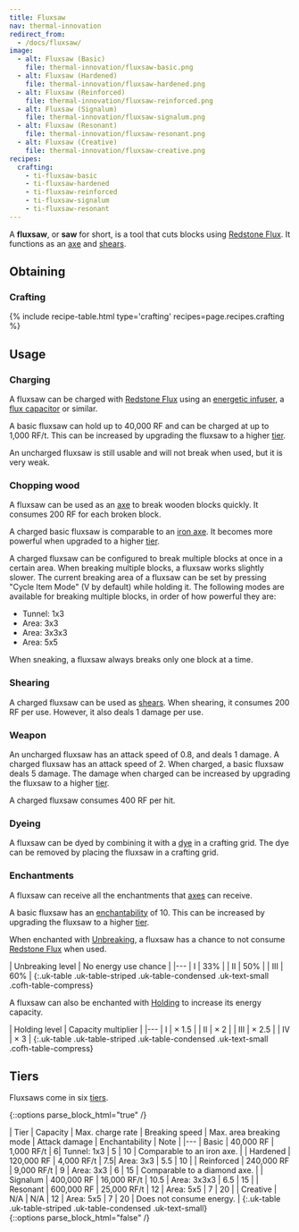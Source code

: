 ```yaml
---
title: Fluxsaw
nav: thermal-innovation
redirect_from:
  - /docs/fluxsaw/
image:
  - alt: Fluxsaw (Basic)
    file: thermal-innovation/fluxsaw-basic.png
  - alt: Fluxsaw (Hardened)
    file: thermal-innovation/fluxsaw-hardened.png
  - alt: Fluxsaw (Reinforced)
    file: thermal-innovation/fluxsaw-reinforced.png
  - alt: Fluxsaw (Signalum)
    file: thermal-innovation/fluxsaw-signalum.png
  - alt: Fluxsaw (Resonant)
    file: thermal-innovation/fluxsaw-resonant.png
  - alt: Fluxsaw (Creative)
    file: thermal-innovation/fluxsaw-creative.png
recipes:
  crafting:
    - ti-fluxsaw-basic
    - ti-fluxsaw-hardened
    - ti-fluxsaw-reinforced
    - ti-fluxsaw-signalum
    - ti-fluxsaw-resonant
---
```


A **fluxsaw**, or **saw** for short, is a tool that cuts blocks using [Redstone
Flux](/docs/redstone-flux/). It functions as an
[axe](https://minecraft.gamepedia.com/Axe) and
[shears](https://minecraft.gamepedia.com/Shears).


Obtaining
---------

### Crafting
{% include recipe-table.html type='crafting' recipes=page.recipes.crafting %}


Usage
-----

### Charging
A fluxsaw can be charged with [Redstone Flux](/docs/redstone-flux/) using an
[energetic infuser](/docs/thermal-expansion/energetic-infuser/), a [flux
capacitor](/docs/thermal-expansion/flux-capacitor/) or similar.

A basic fluxsaw can hold up to 40,000 RF and can be charged at up to 1,000 RF/t.
This can be increased by upgrading the fluxsaw to a higher [tier](#tiers).

An uncharged fluxsaw is still usable and will not break when used, but it is
very weak.

### Chopping wood
A fluxsaw can be used as an [axe](https://minecraft.gamepedia.com/Axe) to break
wooden blocks quickly. It consumes 200 RF for each broken block.

A charged basic fluxsaw is comparable to an [iron
axe](https://minecraft.gamepedia.com/Iron_Axe). It becomes more powerful when
upgraded to a higher [tier](#tiers).

A charged fluxsaw can be configured to break multiple blocks at once in a
certain area. When breaking multiple blocks, a fluxsaw works slightly slower.
The current breaking area of a fluxsaw can be set by pressing "Cycle Item Mode"
(V by default) while holding it. The following modes are available for breaking
multiple blocks, in order of how powerful they are:

* Tunnel: 1x3
* Area: 3x3
* Area: 3x3x3
* Area: 5x5

When sneaking, a fluxsaw always breaks only one block at a time.

### Shearing
A charged fluxsaw can be used as
[shears](https://minecraft.gamepedia.com/Shears). When shearing, it consumes 200
RF per use. However, it also deals 1 damage per use.

### Weapon
An uncharged fluxsaw has an attack speed of 0.8, and deals 1 damage. A charged
fluxsaw has an attack speed of 2. When charged, a basic fluxsaw deals 5 damage.
The damage when charged can be increased by upgrading the fluxsaw to a higher
[tier](#tiers).

A charged fluxsaw consumes 400 RF per hit.

### Dyeing
A fluxsaw can be dyed by combining it with a
[dye](https://minecraft.gamepedia.com/Dye) in a crafting grid. The dye can be
removed by placing the fluxsaw in a crafting grid.

### Enchantments
A fluxsaw can receive all the enchantments that
[axes](https://minecraft.gamepedia.com/Axe) can receive.

A basic fluxsaw has an
[enchantability](https://minecraft.gamepedia.com/Enchantability) of 10. This can
be increased by upgrading the fluxsaw to a higher [tier](#tiers).

When enchanted with [Unbreaking](https://minecraft.gamepedia.com/Unbreaking), a
fluxsaw has a chance to not consume [Redstone Flux](/docs/redstone-flux/) when
used.

| Unbreaking level | No energy use chance |
|---
| I | 33% |
| II | 50% |
| III | 60% |
{:.uk-table .uk-table-striped .uk-table-condensed .uk-text-small .cofh-table-compress}

A fluxsaw can also be enchanted with [Holding](/docs/cofh-core-4/holding/) to increase its
energy capacity.

| Holding level | Capacity multiplier |
|---
| I | × 1.5 |
| II | × 2 |
| III | × 2.5 |
| IV | × 3 |
{:.uk-table .uk-table-striped .uk-table-condensed .uk-text-small .cofh-table-compress}


Tiers
-----

Fluxsaws come in six [tiers](/docs/thermal-foundation-2/tiers/).

{::options parse_block_html="true" /}
<div class="uk-overflow-container">
| Tier | Capacity | Max. charge rate | Breaking speed | Max. area breaking mode | Attack damage | Enchantability | Note |
|---
| Basic | 40,000 RF | 1,000 RF/t | 6| Tunnel: 1x3 | 5 | 10 | Comparable to an iron axe. |
| Hardened | 120,000 RF | 4,000 RF/t | 7.5| Area: 3x3 | 5.5 | 10 |
| Reinforced | 240,000 RF | 9,000 RF/t | 9 | Area: 3x3 | 6 | 15 | Comparable to a diamond axe. |
| Signalum | 400,000 RF | 16,000 RF/t | 10.5 | Area: 3x3x3 | 6.5 | 15 |
| Resonant | 600,000 RF | 25,000 RF/t | 12 | Area: 5x5 | 7 | 20 |
| Creative | N/A | N/A | 12 | Area: 5x5 | 7 | 20 | Does not consume energy. |
{:.uk-table .uk-table-striped .uk-table-condensed .uk-text-small}
</div>
{::options parse_block_html="false" /}
